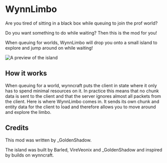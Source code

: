 # WynnLimbo
Are you tired of sitting in a black box while queuing to join the prof world?

Do you want something to do while waiting? Then this is the mod for you!

When queuing for worlds, WynnLimbo will drop you onto a small island to explore and jump around on while waiting!

![A preview of the island](https://cdn.modrinth.com/data/cached_images/35a69960a3c268f1ba7c448a2f7bd5e15fbfb4f7_0.webp)

## How it works
When queuing for a world, wynncraft puts the client in state where it only has to spend minimal resources on it. In practice this means that no chunk data is sent to the client and that the server ignores almost all packets from the client. Here is where WynnLimbo comes in. It sends its own chunk and entity data for the client to load and therefore allows you to move around and explore the limbo.

## Credits
This mod was written by _GoldenShadow.

The island was built by Barled, VireVeonix and _GoldenShadow and inspired by builds on wynncraft.

